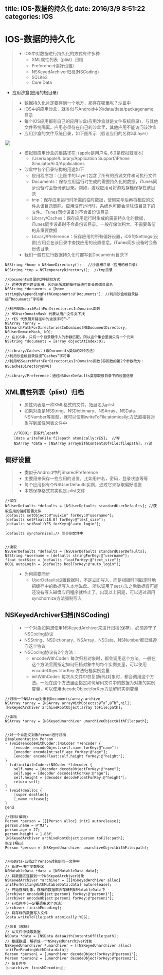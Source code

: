title: IOS-数据的持久化
date: 2016/3/9 8:51:22               
categories: IOS
---

# IOS-数据的持久化 #

>- IOS中对数据进行持久化的方式有许多种
>    - XML属性列表（plist）归档
>    - Preference(偏好设置)
>    - NSKeyedArchiver归档(NSCoding)
>    - SQLite3 
>    - Core Data


- 应用沙盒(应用的根目录)
>- 数据持久化肯定要存到一个地方，那存在哪里呢？沙盒中
>- IOS中的应用沙盒，就类似与Android中的/data/data/packagename 目录
>- 每个iOS应用都有自己的应用沙盒(应用沙盒就是文件系统目录)，与其他文件系统隔离。应用必须待在自己的沙盒里，其他应用不能访问该沙盒
>- 应用沙盒的文件系统目录，如下图所示（假设应用的名称叫Layer）

![](http://7xrbxa.com1.z0.glb.clouddn.com/IOS%E6%B2%99%E7%9B%92%E7%9A%84%E6%96%87%E4%BB%B6%E7%B3%BB%E7%BB%9F%E7%9B%AE%E5%BD%95.png)

>- 模拟器应用沙盒的根路径在: (apple是用户名, 6.0是模拟器版本)
>    - /Users/apple/Library/Application Support/iPhone Simulator/6.0/Applications
>- 沙盒中各个目录结构的用途如下
>    - 应用程序包：(上图中的Layer)包含了所有的资源文件和可执行文件
>    - Documents：保存应用运行时生成的需要持久化的数据，iTunes同步设备时会备份该目录。例如，游戏应用可将游戏存档保存在该目录
>    - tmp：保存应用运行时所需的临时数据，使用完毕后再将相应的文件从该目录删除。应用没有运行时，系统也可能会清除该目录下的文件。iTunes同步设备时不会备份该目录
>    - Library/Caches：保存应用运行时生成的需要持久化的数据，iTunes同步设备时不会备份该目录。一般存储体积大、不需要备份的非重要数据
>    - Library/Preference：保存应用的所有偏好设置，iOS的Settings(设置)应用会在该目录中查找应用的设置信息。iTunes同步设备时会备份该目录
>- 我们一般在进行数据持久化时都写到Documents目录下

	NSString *home = NSHomeDirectory();   //沙盒根目录（应用的根目录）
	NSString *tmp = NSTemporaryDirectory();  //tmp目录

	//Documents目录的2种获取方式
	// 这种方式不建议采用，因为新版本的操作系统可能会修改目录名
	NSString *documents = [home stringByAppendingPathComponent:@"Documents"]; //利用沙盒根目录拼接”Documents”字符串

	//利用NSSearchPathForDirectoriesInDomains函数
	// NSUserDomainMask 代表从用户文件夹下找
	// YES 代表展开路径中的波浪字符“~”
	NSArray *array =  NSSearchPathForDirectoriesInDomains(NSDocumentDirectory, NSUserDomainMask, NO);
	// 在iOS中，只有一个目录跟传入的参数匹配，所以这个集合里面只有一个元素
	NSString *documents = [array objectAtIndex:0];

	//Library/Caches：(跟Documents类似的2种方法)
	//利用沙盒根目录拼接”Caches”字符串
	//利用NSSearchPathForDirectoriesInDomains函数(将函数的第2个参数改为：NSCachesDirectory即可)
	
	//Library/Preference：通过NSUserDefaults类存取该目录下的设置信息



## XML属性列表（plist）归档 ##
>- 属性列表是一种XML格式的文件，拓展名为plist
>- 如果对象是NSString、NSDictionary、NSArray、NSData、NSNumber等类型，就可以使用writeToFile:atomically:方法直接将对象写到属性列表文件中

		//TODO1: 获取filepath
	    [data writeToFile:filepath atomically:YES];  //写
        NSArray *data = [NSArray arrayWithContentsOfFile:filepath]; //读

## 偏好设置 ##
>- 类似于Android中的SharedPreference
>- 主要用来保存一些应用的设置，比如用户名，密码，登录状态等等
>- 每个应用都有个NSUserDefaults实例，通过它来存取偏好设置
>- 本质保存格式其实也是.plist文件

	//保存
	NSUserDefaults *defaults = [NSUserDefaults standardUserDefaults]; //获取应用的偏好设置文件
	[defaults setObject:@"suixin" forKey:@"username"];
	[defaults setFloat:18.0f forKey:@"text_size"];
	[defaults setBool:YES forKey:@"auto_login"];

	[defaults synchornize];// 同步到文件中


	//读取
	NSUserDefaults *defaults = [NSUserDefaults standardUserDefaults];
	NSString *username = [defaults stringForKey:@"username"];
	float textSize = [defaults floatForKey:@"text_size"];
	BOOL autoLogin = [defaults boolForKey:@"auto_login"];

>- 为何需要同步
>    - UserDefaults设置数据时，不是立即写入，而是根据时间戳定时地把缓存中的数据写入本地磁盘。
>    所以调用了set方法之后数据有可能还没有写入磁盘应用程序就终止了。出现以上问题，可以通过调用synchornize方法强制写入

##  NSKeyedArchiver归档(NSCoding) ##
>- 一个对象如果想使用NSKeyedArchiver来进行归档(保存)，必须遵守了NSCoding协议
>- NSString、NSDictionary、NSArray、NSData、NSNumber都已经遵守这个协议
>- NSCoding协议有2个方法：
>     - encodeWithCoder:
>       每次归档对象时，都会调用这个方法。一般在这个方法里面指定如何归档对象中的每个实例变量，可以使用encodeObject:forKey:方法归档实例变量
>     - initWithCoder:
>       每次从文件中恢复(解码)对象时，都会调用这个方法。一般在这个方法里面指定如何解码文件中的数据为对象的实例变量，可以使用decodeObject:forKey方法解码实例变量

	//归档一个NSArray对象到Documents/array.archive
	NSArray *array = [NSArray arrayWithObjects:@”a”,@”b”,nil];
	[NSKeyedArchiver archiveRootObject:array toFile:path];
	
	//读档
	NSArray *array = [NSKeyedUnarchiver unarchiveObjectWithFile:path];


	//对一个自定义对象Person进行归档
	@implementation Person
	- (void)encodeWithCoder:(NSCoder *)encoder {
	    [encoder encodeObject:self.name forKey:@"name"];
	    [encoder encodeInt:self.age forKey:@"age"];
	    [encoder encodeFloat:self.height forKey:@"height"];
	}
	- (id)initWithCoder:(NSCoder *)decoder {
	    self.name = [decoder decodeObjectForKey:@"name"];
	    self.age = [decoder decodeIntForKey:@"age"];
	    self.height = [decoder decodeFloatForKey:@"height"];
	    return self;
	}
	- (void)dealloc {
	    [super dealloc];
	    [_name release];
	}
	@end

	//归档(编码)
	Person *person = [[[Person alloc] init] autorelease];
	person.name = @"MJ";
	person.age = 27;
	person.height = 1.83f;
	[NSKeyedArchiver archiveRootObject:person toFile:path];
	恢复(解码)
	Person *person = [NSKeyedUnarchiver unarchiveObjectWithFile:path];


	//NSData-归档2个Person对象到同一文件中
	// 新建一块可变数据区
	NSMutableData *data = [NSMutableData data];
	// 将数据区连接到一个NSKeyedArchiver对象
	NSKeyedArchiver *archiver = [[[NSKeyedArchiver alloc] initForWritingWithMutableData:data] autorelease];
	// 开始存档对象，存档的数据都会存储到NSMutableData中
	[archiver encodeObject:person1 forKey:@"person1"];
	[archiver encodeObject:person2 forKey:@"person2"];
	// 存档完毕(一定要调用这个方法)
	[archiver finishEncoding];
	// 将存档的数据写入文件
	[data writeToFile:path atomically:YES];

	//恢复（解码）
	// 从文件中读取数据
	NSData *data = [NSData dataWithContentsOfFile:path];
	// 根据数据，解析成一个NSKeyedUnarchiver对象
	NSKeyedUnarchiver *unarchiver = [[NSKeyedUnarchiver alloc] initForReadingWithData:data];
	Person *person1 = [unarchiver decodeObjectForKey:@"person1"];
	Person *person2 = [unarchiver decodeObjectForKey:@"person2"];
	// 恢复完毕
	[unarchiver finishDecoding];










